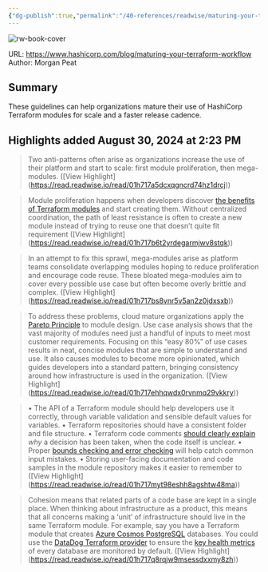 ```yaml
---
{"dg-publish":true,"permalink":"/40-references/readwise/maturing-your-terraform-workflow/","tags":["rw/articles"]}
---
```


![rw-book-cover](https://www.hashicorp.com/favicon.svg)
  
URL: https://www.hashicorp.com/blog/maturing-your-terraform-workflow
Author: Morgan Peat

## Summary

These guidelines can help organizations mature their use of HashiCorp Terraform modules for scale and a faster release cadence.

## Highlights added August 30, 2024 at 2:23 PM
>Two anti-patterns often arise as organizations increase the use of their platform and start to scale: first module proliferation, then mega-modules. ([View Highlight] (https://read.readwise.io/read/01h717a5dcxqgncrd74hz1drcj))


>Module proliferation happens when developers discover [the benefits of Terraform modules](https://developer.hashicorp.com/terraform/tutorials/modules/module#what-are-modules-for) and start creating them. Without centralized coordination, the path of least resistance is often to create a new module instead of trying to reuse one that doesn’t quite fit requirement ([View Highlight] (https://read.readwise.io/read/01h717b6t2yrdegarmjwv8stqk))


>In an attempt to fix this sprawl, mega-modules arise as platform teams consolidate overlapping modules hoping to reduce proliferation and encourage code reuse. These bloated mega-modules aim to cover every possible use case but often become overly brittle and complex. ([View Highlight] (https://read.readwise.io/read/01h717bs8vnr5v5an2z0jdxsxb))


>To address these problems, cloud mature organizations apply the [Pareto Principle](https://en.wikipedia.org/wiki/Pareto_principle) to module design. Use case analysis shows that the vast majority of modules need just a handful of inputs to meet most customer requirements. Focusing on this “easy 80%” of use cases results in neat, concise modules that are simple to understand and use. It also causes modules to become more opinionated, which guides developers into a standard pattern, bringing consistency around how infrastructure is used in the organization. ([View Highlight] (https://read.readwise.io/read/01h717ehhqwdx0rvnmq29vkkry))


>• The API of a Terraform module should help developers use it correctly, through variable validation and sensible default values for variables.
>• Terraform repositories should have a consistent folder and file structure.
>• Terraform code comments [should clearly explain](https://blog.codinghorror.com/code-tells-you-how-comments-tell-you-why/) *why* a decision has been taken, when the code itself is unclear.
>• Proper [bounds checking and error checking](https://developer.hashicorp.com/terraform/language/expressions/custom-conditions) will help catch common input mistakes.
>• Storing user-facing documentation and code samples in the module repository makes it easier to remember to ([View Highlight] (https://read.readwise.io/read/01h717myt98eshh8agshtw48ma))


>Cohesion means that related parts of a code base are kept in a single place. When thinking about infrastructure as a product, this means that all concerns making a ‘unit’ of infrastructure should live in the same Terraform module. For example, say you have a Terraform module that creates [Azure Cosmos PostgreSQL](https://learn.microsoft.com/en-us/azure/cosmos-db/postgresql/introduction) databases. You could use the [DataDog Terraform provider](https://registry.terraform.io/providers/DataDog/datadog/latest) to ensure the [key health metrics](https://www.datadoghq.com/blog/azure-cosmos-db-postgresql/) of every database are monitored by default. ([View Highlight] (https://read.readwise.io/read/01h717q8rqjw9msessdxxmy8zh))


